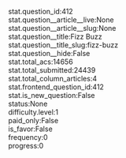 stat.question_id:412  
stat.question__article__live:None  
stat.question__article__slug:None  
stat.question__title:Fizz Buzz  
stat.question__title_slug:fizz-buzz  
stat.question__hide:False  
stat.total_acs:14656  
stat.total_submitted:24439  
stat.total_column_articles:4  
stat.frontend_question_id:412  
stat.is_new_question:False  
status:None  
difficulty.level:1  
paid_only:False  
is_favor:False  
frequency:0  
progress:0  
